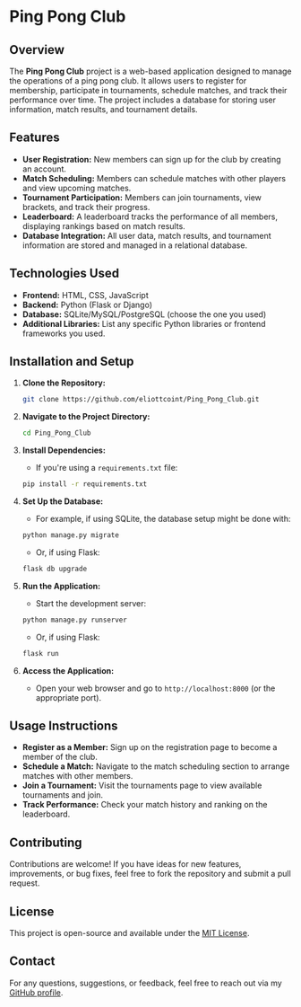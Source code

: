 # Ping Pong Club

## Overview
The **Ping Pong Club** project is a web-based application designed to manage the operations of a ping pong club. It allows users to register for membership, participate in tournaments, schedule matches, and track their performance over time. The project includes a database for storing user information, match results, and tournament details.

## Features
- **User Registration:** New members can sign up for the club by creating an account.
- **Match Scheduling:** Members can schedule matches with other players and view upcoming matches.
- **Tournament Participation:** Members can join tournaments, view brackets, and track their progress.
- **Leaderboard:** A leaderboard tracks the performance of all members, displaying rankings based on match results.
- **Database Integration:** All user data, match results, and tournament information are stored and managed in a relational database.

## Technologies Used
- **Frontend:** HTML, CSS, JavaScript
- **Backend:** Python (Flask or Django)
- **Database:** SQLite/MySQL/PostgreSQL (choose the one you used)
- **Additional Libraries:** List any specific Python libraries or frontend frameworks you used.

## Installation and Setup
1. **Clone the Repository:**
   ```bash
   git clone https://github.com/eliottcoint/Ping_Pong_Club.git
   ```

2. **Navigate to the Project Directory:**
   ```bash
   cd Ping_Pong_Club
   ```

3. **Install Dependencies:**
   - If you're using a `requirements.txt` file:
   ```bash
   pip install -r requirements.txt
   ```

4. **Set Up the Database:**
   - For example, if using SQLite, the database setup might be done with:
   ```bash
   python manage.py migrate
   ```
   - Or, if using Flask:
   ```bash
   flask db upgrade
   ```

5. **Run the Application:**
   - Start the development server:
   ```bash
   python manage.py runserver
   ```
   - Or, if using Flask:
   ```bash
   flask run
   ```

6. **Access the Application:**
   - Open your web browser and go to `http://localhost:8000` (or the appropriate port).

## Usage Instructions
- **Register as a Member:** Sign up on the registration page to become a member of the club.
- **Schedule a Match:** Navigate to the match scheduling section to arrange matches with other members.
- **Join a Tournament:** Visit the tournaments page to view available tournaments and join.
- **Track Performance:** Check your match history and ranking on the leaderboard.

## Contributing
Contributions are welcome! If you have ideas for new features, improvements, or bug fixes, feel free to fork the repository and submit a pull request.

## License
This project is open-source and available under the [MIT License](LICENSE).

## Contact
For any questions, suggestions, or feedback, feel free to reach out via my [GitHub profile](https://github.com/eliottcoint).

